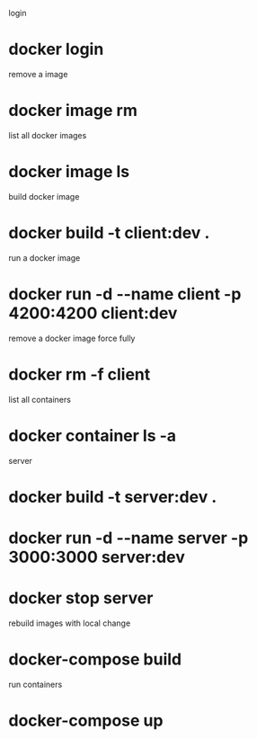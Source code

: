 login
# docker login

remove a image
# docker image rm

list all docker images
# docker image ls

build docker image
# docker build -t client:dev .

run a docker image
# docker run -d --name client -p 4200:4200 client:dev

remove a docker image force fully
# docker rm -f client

list all containers
# docker container ls -a

server
# docker build -t server:dev .
# docker run -d --name server -p 3000:3000 server:dev
# docker stop server

rebuild images with local change
# docker-compose build

run containers
# docker-compose up